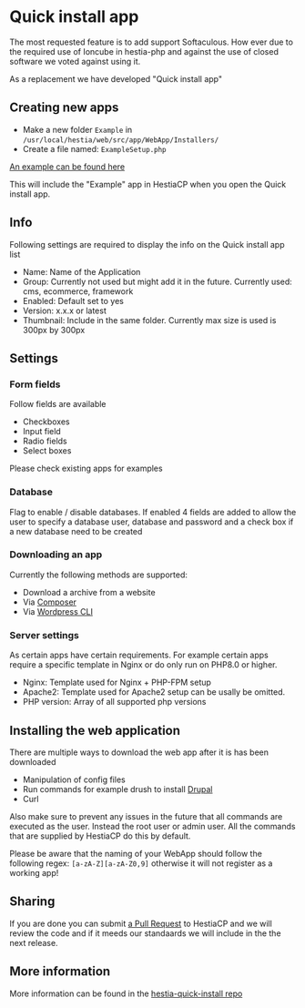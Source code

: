 # Quick install app

The most requested feature is to add support Softaculous. How ever due to the required use of Ioncube in hestia-php and against the use of closed software we voted against using it.

As a replacement we have developed "Quick install app"

## Creating new apps

- Make a new folder `Example` in `/usr/local/hestia/web/src/app/WebApp/Installers/`
- Create a file named: `ExampleSetup.php`

[An example can be found here](https://github.com/hestiacp/hestia-quick-install/blob/main/Example/ExampleSetup.php)

This will include the "Example" app in HestiaCP when you open the Quick install app.

## Info

Following settings are required to display the info on the Quick install app list 

- Name: Name of the Application
- Group: Currently not used but might add it in the future. Currently used: cms, ecommerce, framework
- Enabled: Default set to yes
- Version: x.x.x or latest
- Thumbnail: Include in the same folder. Currently max size is used is 300px by 300px

## Settings

### Form fields

Follow fields are available

- Checkboxes
- Input field
- Radio fields
- Select boxes

Please check existing apps for examples

### Database

Flag to enable / disable databases. If enabled 4 fields are added to allow the user to specify a database user, database and password and a check box if a new database need to be created

### Downloading an app 

Currently the following methods are supported:

- Download a archive from a website
- Via [Composer](https://getcomposer.org)
- Via [Wordpress CLI](https://wp-cli.org)



### Server settings

As certain apps have certain requirements. For example certain apps require a specific template in Nginx or do only run on PHP8.0 or higher. 

- Nginx: Template used for Nginx + PHP-FPM setup
- Apache2: Template used for Apache2 setup can be usally be omitted.
- PHP version: Array of all supported php versions

## Installing the web application

There are multiple ways to download the web app after it is has been downloaded

- Manipulation of config files
- Run commands for example drush to install [Drupal](https://github.com/hestiacp/hestiacp/blob/88598deb49cec6a39be4682beb8e9b8720d59c7b/web/src/app/WebApp/Installers/Drupal/DrupalSetup.php#L56-L65)
- Curl 

Also make sure to prevent any issues in the future that all commands are executed as the user. Instead the root user or admin user. All the commands that are supplied by HestiaCP do this by default.

Please be aware that the naming of your WebApp should follow the following regex: `[a-zA-Z][a-zA-Z0,9]` otherwise it will not register as a working app!

## Sharing

If you are done you can submit [a Pull Request](https://github.com/hestiacp/hestiacp/pulls) to HestiaCP and we will review the code and if it meeds our standaards we will include in the the next release.

## More information

More information can be found in the [hestia-quick-install repo](https://github.com/hestiacp/hestia-quick-install/blob/main/Example/ExampleSetup.php)
